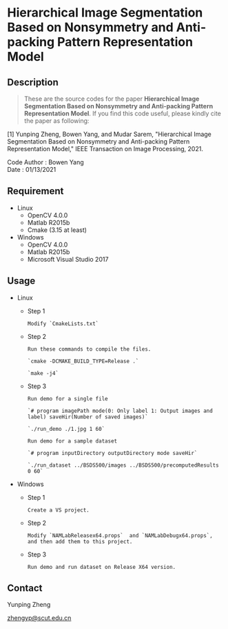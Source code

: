 # Hierarchical Image Segmentation Based on Nonsymmetry and Anti-packing Pattern Representation Model

## Description
> These are the source codes for the paper **Hierarchical Image Segmentation Based on Nonsymmetry and Anti-packing Pattern Representation Model**. If you find this code useful, please kindly cite the paper as following:
> 
[1] Yunping Zheng, Bowen Yang, and Mudar Sarem, "Hierarchical Image Segmentation Based on Nonsymmetry and Anti-packing Pattern Representation Model," IEEE Transaction on Image Processing, 2021.

Code Author : Bowen Yang   
Date : 01/13/2021

## Requirement

+ Linux
  + OpenCV 4.0.0
  + Matlab R2015b
  + Cmake  (3.15 at  least)
+ Windows
  + OpenCV 4.0.0
  + Matlab R2015b
  + Microsoft Visual Studio 2017

## Usage

+ Linux

  + Step 1

    	Modify `CmakeLists.txt`

  + Step 2

    	Run these commands to compile the files.

    	`cmake -DCMAKE_BUILD_TYPE=Release .`

    	`make -j4`

  + Step 3

    	Run demo for a single file

    	`# program imagePath mode(0: Only label 1: Output images and label) saveHir(Number of saved images)`

    	`./run_demo ./1.jpg 1 60`

    	Run demo for a sample dataset

    	`# program inputDirectory outputDirectory mode saveHir`

    	`./run_dataset ../BSDS500/images ../BSDS500/precomputedResults 0 60`

+ Windows

  + Step 1

    	Create a VS project.

  + Step 2

    	Modify `NAMLabReleasex64.props`  and `NAMLabDebugx64.props`, and then add them to this project.

  + Step 3

    	Run demo and run dataset on Release X64 version.

## Contact

Yunping Zheng

<zhengyp@scut.edu.cn>
